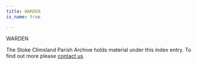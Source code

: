 ```yaml
---
title: WARDEN
is_name: true

---
```


WARDEN


The Stoke Climsland Parish Archive holds material under this index entry. To find out more please [contact us](/contact/)
